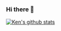 ### Hi there 👋

<!--
**hveraus/hveraus** is a ✨ _special_ ✨ repository because its `README.md` (this file) appears on your GitHub profile.

Here are some ideas to get you started:

- 🔭 I’m currently working on ...
- 🌱 I’m currently learning 
- 👯 I’m looking to collaborate on ...
- 🤔 I’m looking for help with ...
- 💬 Ask me about 
- 📫 How to reach me: kenshi@ssw.com.au
- 😄 Pronouns: ...
- ⚡ Fun fact: ...
-->

[![Ken's github stats](https://github-readme-stats.vercel.app/api?username=hveraus&theme=dark)](https://github.com/hveraus/github-readme-stats)
